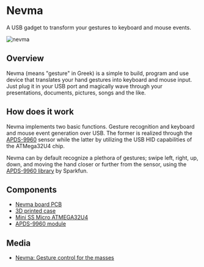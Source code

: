 # Nevma
A USB gadget to transform your gestures to keyboard and mouse events.

![nevma](https://i.imgur.com/ERky5xN.jpg)

## Overview
Nevma (means "gesture" in Greek) is a simple to build, program and use device that translates your hand gestures into keyboard and mouse input. Just plug it in your USB port and magically wave through your presentations, documents, pictures, songs and the like.

## How does it work
Nevma implements two basic functions. Gesture recognition and keyboard and mouse event generation over USB. The former is realized through the [APDS-9960](https://learn.sparkfun.com/tutorials/apds-9960-rgb-and-gesture-sensor-hookup-guide) sensor while the latter by utilizing the USB HID capabilities of the ATMega32U4 chip.

Nevma can by default recognize a plethora of gestures; swipe left, right, up, down, and moving the hand closer or further from the sensor, using the [APDS-9960 library](https://github.com/sparkfun/SparkFun_APDS-9960_Sensor_Arduino_Library) by Sparkfun.

## Components
* [Nevma board PCB](https://www.pcbway.com/project/shareproject/Nevma__Gesture_control_for_the_masses.html)
* [3D printed case](https://www.tinkercad.com/things/h5ymCb1lX3J)
* [Mini SS Micro ATMEGA32U4](https://www.aliexpress.com/item/New-Arrival-Mini-SS-Micro-ATMEGA32U4-Pro-Micro-Module-Board-Compatible-For-Arduino/32777411276.html)
* [APDS-9960 module](https://www.aliexpress.com/item/GY-9960LLC-APDS-9960-RGB-and-Gesture-Sensor-Module-I2C-Breakout-for-Arduino/32746930049.html)

## Media
*  [Nevma: Gesture control for the masses](https://platis.solutions/blog/2017/11/27/nevma-gesture-control-for-the-masses/)
